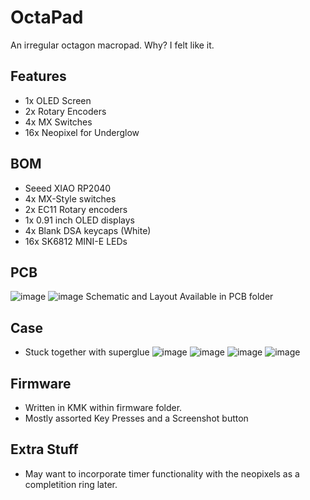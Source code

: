 # OctaPad
An irregular octagon macropad. Why? I felt like it. 
## Features
- 1x OLED Screen
- 2x Rotary Encoders
- 4x MX Switches
- 16x Neopixel for Underglow

## BOM
- Seeed XIAO RP2040
- 4x MX-Style switches
- 2x EC11 Rotary encoders
- 1x 0.91 inch OLED displays
- 4x Blank DSA keycaps (White)
- 16x SK6812 MINI-E LEDs 

## PCB
![image](https://github.com/user-attachments/assets/3a3fe874-3d1f-4370-b125-9fa9d6b822c0)
![image](https://github.com/user-attachments/assets/9d6174cc-9eb7-4365-9348-764f3d5b45e2)
Schematic and Layout Available in PCB folder

## Case
- Stuck together with superglue
![image](https://github.com/user-attachments/assets/7c8419e3-b2ab-441d-a86c-08ee850b7655)
![image](https://github.com/user-attachments/assets/ad638cde-e4f1-4783-ba29-4535b4ab84ce)
![image](https://github.com/user-attachments/assets/9c9f089a-fc5b-4507-9089-5e4318d68e8a)
![image](https://github.com/user-attachments/assets/15e473af-efe4-426d-85a8-7b6a7c3706bc)

## Firmware
- Written in KMK within firmware folder.
- Mostly assorted Key Presses and a Screenshot button

## Extra Stuff
- May want to incorporate timer functionality with the neopixels as a completition ring later.
